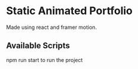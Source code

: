 # Static Animated Portfolio 

Made using react and framer motion.

## Available Scripts

npm run start to run the project
 